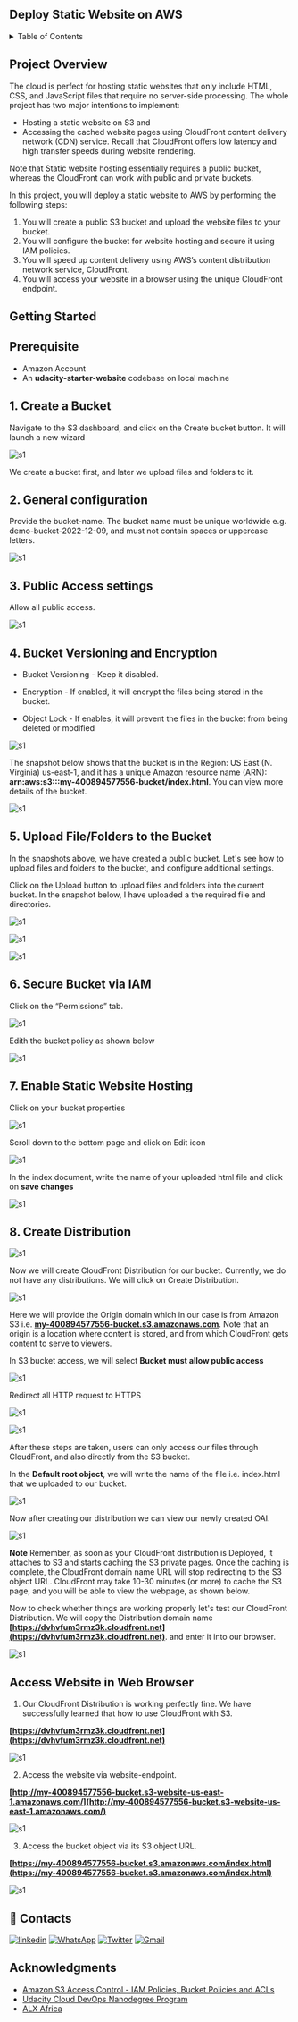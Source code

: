 ## **Deploy Static Website on AWS**

<!-- TABLE OF CONTENTS -->
<details>
  <summary>Table of Contents</summary>
  <ol>
    <li>
      <a href="#about-the-project">Project Overview</a>
      <ul>
        <li><a href="#built-with">Frameworks</a></li>
      </ul>
    </li>
    <li>
      <a href="#getting-started">Getting Started</a>
      <ul>
        <li><a href="#prerequisites">Prerequisites</a></li>
        <li><a href="#steps">Create S3 Bucket</a></li>
        <li><a href="#steps">General configuration</a></li>
        <li><a href="#steps">Public Access settings</a></li>
        <li><a href="#steps">Bucket Versioning and Encryption</a></li>
        <li><a href="#steps">Upload File/Folders to the Bucket</a></li>
        <li><a href="#steps">Secure Bucket via IAM</a></li>
        <li><a href="#steps">Enable Static Website Hosting</a></li>
        <li><a href="#steps">Create Distribution</a></li>
        <li><a href="#steps">Access Website in Web Browser</a></li>
      </ul>
    </li>
    <li><a href="#contact">Contacts</a></li>
    <li><a href="#acknowledgments">Acknowledgments</a></li>
  </ol>
</details>

## Project Overview

The cloud is perfect for hosting static websites that only include HTML, CSS, and JavaScript files that require no server-side processing. The whole project has two major intentions to implement:

- Hosting a static website on S3 and
- Accessing the cached website pages using CloudFront content delivery network (CDN) service. Recall that CloudFront offers low latency and high transfer speeds during website rendering.

Note that Static website hosting essentially requires a public bucket, whereas the CloudFront can work with public and private buckets.

In this project, you will deploy a static website to AWS by performing the following steps:

1. You will create a public S3 bucket and upload the website files to your bucket.
2. You will configure the bucket for website hosting and secure it using IAM policies.
3. You will speed up content delivery using AWS’s content distribution network service, CloudFront.
4. You will access your website in a browser using the unique CloudFront endpoint.

## Getting Started

## Prerequisite

- Amazon Account
- An **udacity-starter-website** codebase on local machine

## 1. Create a Bucket

Navigate to the S3 dashboard, and click on the Create bucket button. It will launch a new wizard

![s1](/images/s1.png)

We create a bucket first, and later we upload files and folders to it.

## 2. General configuration

Provide the bucket-name. The bucket name must be unique worldwide e.g. demo-bucket-2022-12-09, and must not contain spaces or uppercase letters.

![s1](images/s2.png)

## 3. Public Access settings

Allow all public access.

![s1](/images/s3.png)

## 4. Bucket Versioning and Encryption

- Bucket Versioning - Keep it disabled.

- Encryption - If enabled, it will encrypt the files being stored in the bucket.

- Object Lock - If enables, it will prevent the files in the bucket from being deleted or modified

![s1](/images/s4.png)

The snapshot below shows that the bucket is in the Region: US East (N. Virginia) us-east-1, and it has a unique Amazon resource name (ARN): **arn:aws:s3:::my-400894577556-bucket/index.html**. You can view more details of the bucket.

![s1](/images/n1.png)

## 5. Upload File/Folders to the Bucket

In the snapshots above, we have created a public bucket. Let's see how to upload files and
folders to the bucket, and configure additional settings.

Click on the Upload button to upload files and folders into the current bucket. In the snapshot below, I have uploaded a the required file and directories.

![s1](/images/s6.png)

![s1](/images/s7.png)

![s1](/images/s8.png)

## 6. Secure Bucket via IAM

Click on the “Permissions” tab.

![s1](/images/s9a.png)

Edith the bucket policy as shown below

![s1](/images/s9.png)

## 7. Enable Static Website Hosting

Click on your bucket properties

![s1](/images/s10.png)

Scroll down to the bottom page and click on Edit icon

![s1](/images/s11.png)

In the index document, write the name of your uploaded html file and click on **save changes**

![s1](/images/s12.png)

## 8. Create Distribution

![s1](/images/c1.png)

Now we will create CloudFront Distribution for our bucket. Currently, we do not have any distributions. We will click on Create Distribution.

![s1](/images/c2.png)

Here we will provide the Origin domain which in our case is from Amazon S3 i.e. **[my-400894577556-bucket.s3.amazonaws.com](https://my-400894577556-bucket.s3.amazonaws.com/index.html)**. Note that an origin is a location where content is stored, and from which CloudFront gets content to serve to viewers.

In S3 bucket access, we will select **Bucket must allow public access**

![s1](/images/c3.png)

Redirect all HTTP request to HTTPS

![s1](/images/c4.png)

![s1](/images/c5.png)

After these steps are taken, users can only access our files through CloudFront, and also directly from the S3 bucket.

In the **Default root object**, we will write the name of the file i.e. index.html that we uploaded to our bucket.

![s1](/images/c6.png)

Now after creating our distribution we can view our newly created OAI.

![s1](/images/c7.png)

**Note** Remember, as soon as your CloudFront distribution is Deployed, it attaches to S3 and starts caching the S3 private pages. Once the caching is complete, the CloudFront domain name URL will stop redirecting to the S3 object URL. CloudFront may take 10-30 minutes (or more) to cache the S3 page, and you will be able to view the webpage, as shown below.

Now to check whether things are working properly let's test our CloudFront Distribution. We will copy the Distribution domain name **[https://dvhvfum3rmz3k.cloudfront.net](https://dvhvfum3rmz3k.cloudfront.net)**. and enter it into our browser.

![s1](/images/c8.png)

## **Access Website in Web Browser**

1.  Our CloudFront Distribution is working perfectly fine. We have successfully learned that how to use CloudFront with S3.

**[https://dvhvfum3rmz3k.cloudfront.net](https://dvhvfum3rmz3k.cloudfront.net)**

![s1](/images/f1.png)

2. Access the website via website-endpoint.

**[http://my-400894577556-bucket.s3-website-us-east-1.amazonaws.com/](http://my-400894577556-bucket.s3-website-us-east-1.amazonaws.com/)**

![s1](/images/f3.png)

3. Access the bucket object via its S3 object URL.

**[https://my-400894577556-bucket.s3.amazonaws.com/index.html](https://my-400894577556-bucket.s3.amazonaws.com/index.html)**

![s1](/images/f2.png)

## 🔗 Contacts
[![linkedin](https://img.shields.io/badge/linkedin-0A66C2?style=for-the-badge&logo=linkedin&logoColor=white)](https://www.linkedin.com/in/maiempire/)
[![WhatsApp](https://img.shields.io/badge/WhatsApp-25D366?style=for-the-badge&logo=whatsapp&logoColor=white)](https://wa.me/2348089440108)
[![Twitter](https://img.shields.io/badge/Twitter-1DA1F2?style=for-the-badge&logo=Twitter&logoColor=white)](https://twitter.com/michaelagbiaow2)
[![Gmail](https://img.shields.io/badge/Gmail-ff0000?style=for-the-badge&logo=Gmail&logoColor=white)](https://michaelagbia1990@gmail.com)

## Acknowledgments

* [Amazon S3 Access Control - IAM Policies, Bucket Policies and ACLs](https://www.youtube.com/watch?v=xFzJw6wJ8eY)
* [Udacity Cloud DevOps Nanodegree Program](udacity.com)
* [ALX Africa](https://www.alxafrica.com/)
